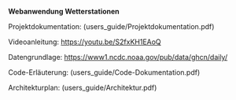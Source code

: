 **Webanwendung Wetterstationen**

Projektdokumentation: (users_guide/Projektdokumentation.pdf)

Videoanleitung: https://youtu.be/S2fxKH1EAoQ

Datengrundlage: https://www1.ncdc.noaa.gov/pub/data/ghcn/daily/

Code-Erläuterung: (users_guide/Code-Dokumentation.pdf)

Architekturplan: (users_guide/Architektur.pdf)
